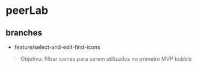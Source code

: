 # peerLab 

## branches

* feature/select-and-edit-first-icons
> Objetivo: filtrar icones para serem utilizados no primeiro MVP bubble
